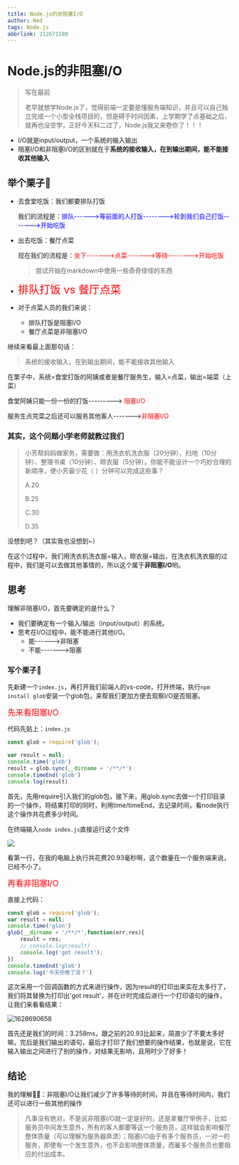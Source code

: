```yaml
---
title: Node.js的非阻塞I/O
author: Ned
tags: Node.js
abbrlink: 212671180
---
```


# Node.js的非阻塞I/O

> 写在最前
>
> 老早就想学Node.js了，觉得前端一定要是懂服务端知识，并且可以自己独立完成一个小型全栈项目的，但是碍于时间因素，上学期学了点基础之后，就再也没空学，正好今天科二过了，Node.js我又来卷你了！！！

- I/O就是input/output，一个系统的输入输出
- 阻塞I/O和非阻塞I/O的区别就在于**系统的接收输入，在到输出期间，能不能接收其他输入**

<!-- more -->

## 举个栗子🌰

- 去食堂吃饭：我们都要排队打饭

  我们的流程是：<font color="blue">排队------>等前面的人打饭-------->轮到我们自己打饭------->开始吃饭</font>

- 出去吃饭：餐厅点菜

  现在我们的流程是：<font color="red">坐下------->点菜------->等待-------->开始吃饭</font>

  > 尝试开始在markdown中使用一些奇奇怪怪的东西

- <font color="red" size="5">排队打饭 vs 餐厅点菜</font>

- <font>对于点菜人员的我们来说：</font>
  - 排队打饭是阻塞I/O
  - 餐厅点菜是非阻塞I/O

继续来看最上面那句话：

> 系统的接收输入，在到输出期间，能不能接收其他输入

在栗子中，系统=食堂打饭的阿姨或者是餐厅服务生，输入=点菜，输出=端菜（上菜）

食堂阿姨只能一份一份的打饭---------> <font color="red">阻塞I/O</font>

服务生点完菜之后还可以服务其他客人-------><font color="red">非阻塞I/O</font>

### 其实，这个问题小学老师就教过我们

> 小芳帮妈妈做家务，需要做：用洗衣机洗衣服（20分钟）、扫地（10分钟）、整理书桌（10分钟）、晾衣服（5分钟）。你能不能设计一个巧妙合理的新顺序，使小芳最少花（      ）分钟可以完成这些事？
>
> A.20
>
> B.25
>
> C.30
>
> D.35

没想到吧？（其实我也没想到~）

在这个过程中，我们用洗衣机洗衣服=输入，晾衣服=输出，在洗衣机洗衣服的过程中，我们是可以去做其他事情的，所以这个属于**非阻塞I/O**哟。

## 思考

理解非阻塞I/O，首先要确定的是什么？

- 我们要确定有一个输入/输出（input/output）的系统。
- 思考在I/O过程中，能不能进行其他I/O。
  - 能------>非阻塞
  - 不能------->阻塞

### 写个栗子🌰

先新建一个`index.js`，再打开我们前端人的vs-code，打开终端，执行`npm install glob`安装一个glob包，来帮我们更加方便去观察I/O是否阻塞。

<font size="4" color="red">先来看阻塞I/O</font>

代码先贴上：`index.js`

```javascript
const glob = require('glob');

var result = null;
console.time('glob')
result = glob.sync(__dirname + '/**/*')
console.timeEnd('glob')
console.log(result)

```

首先，先用require引入我们的glob包，接下来，用glob.sync去做一个打印目录的一个操作，将结果打印的同时，利用time/timeEnd，去记录时间，看node执行这个操作共花费多少时间。

在终端输入`node index.js`直接运行这个文件

![](https://wangez.site/img/img/E4C`~CXRE0ZX7OKAYH36QMX.png)

看第一行，在我的电脑上执行共花费20.93毫秒啊，这个数量在一个服务端来说，已经不小了。

<font size="4" color="red">再看非阻塞I/O</font>

直接上代码：

```javascript
const glob = require('glob');
var result = null;
console.time('glon')
glob(__dirname + '/**/*',function(err,res){
    result = res;
    // console.log(result)
    console.log('got result');
})
console.timeEnd('glob')
console.log('今天你卷了没？')
```

这次采用一个回调函数的方式来进行操作，因为result的打印出来实在太多行了，我们将其替换为打印出'got result'，并在计时完成后进行一个打印语句的操作，让我们来看看结果：

![1628690658](https://wangez.site/img/img/1628690658.jpg)

首先还是我们的时间：3.258ms，跟之前的20.93比起来，简直少了不要太多好嘛，完后是我们输出的语句，最后才打印了我们想要的操作结果，也就是说，它在输入输出之间进行了别的操作，对结果无影响，且用时少了好多！

## 结论

我的理解🐱‍🐉：非阻塞I/O让我们减少了许多等待的时间，并且在等待时间内，我们还可以进行一些其他的操作

> 凡事没有绝对，不是说非阻塞I/O就一定是好的，还是拿餐厅举例子，比如服务员中间发生意外，所有的客人都要等这一个服务员，这样就会影响餐厅整体质量（可以理解为服务器奔溃）；阻塞I/O由于有多个服务员，一对一的服务，即使有一个发生意外，也不会影响整体质量，而雇多个服务员也要相应的付出成本。

